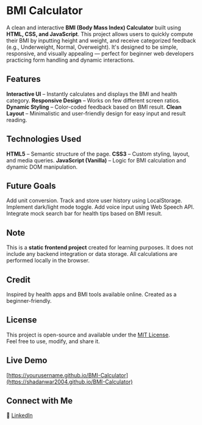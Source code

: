 # BMI Calculator

A clean and interactive **BMI (Body Mass Index) Calculator** built using **HTML, CSS, and JavaScript**. This project allows users to quickly compute their BMI by inputting height and weight, and receive categorized feedback (e.g., Underweight, Normal, Overweight). It's designed to be simple, responsive, and visually appealing — perfect for beginner web developers practicing form handling and dynamic interactions.


## Features

**Interactive UI** – Instantly calculates and displays the BMI and health category.
**Responsive Design** – Works on few different screen ratios.
**Dynamic Styling** – Color-coded feedback based on BMI result.
**Clean Layout** – Minimalistic and user-friendly design for easy input and result reading.

## Technologies Used

**HTML5** – Semantic structure of the page.
**CSS3** – Custom styling, layout, and media queries.
**JavaScript (Vanilla)** – Logic for BMI calculation and dynamic DOM manipulation.

## Future Goals

Add unit conversion.
Track and store user history using LocalStorage.
Implement dark/light mode toggle.
Add voice input using Web Speech API.
Integrate mock search bar for health tips based on BMI result.

## Note

This is a **static frontend project** created for learning purposes. It does not include any backend integration or data storage. All calculations are performed locally in the browser.


## Credit

Inspired by health apps and BMI tools available online. Created as a beginner-friendly.


## License

This project is open-source and available under the [MIT License](https://opensource.org/licenses/MIT).  
Feel free to use, modify, and share it.



## Live Demo

[https://yourusername.github.io/BMI-Calculator](https://shadanwar2004.github.io/BMI-Calculator)


## Connect with Me

🔗 [LinkedIn](https://www.linkedin.com/in/shadanwar07)


